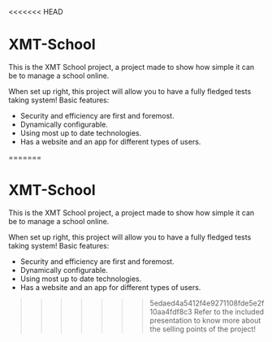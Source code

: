 <<<<<<< HEAD
# XMT-School
This is the XMT School project, a project made to show how simple it can be to manage a school online.

When set up right, this project will allow you to have a fully fledged tests taking system!
Basic features:
* Security and efficiency are first and foremost.
* Dynamically configurable.
* Using most up to date technologies.
* Has a website and an app for different types of users.

=======
# XMT-School
This is the XMT School project, a project made to show how simple it can be to manage a school online.

When set up right, this project will allow you to have a fully fledged tests taking system!
Basic features:
* Security and efficiency are first and foremost.
* Dynamically configurable.
* Using most up to date technologies.
* Has a website and an app for different types of users.

>>>>>>> 5edaed4a5412f4e9271108fde5e2f10aa4fdf8c3
Refer to the included presentation to know more about the selling points of the project!